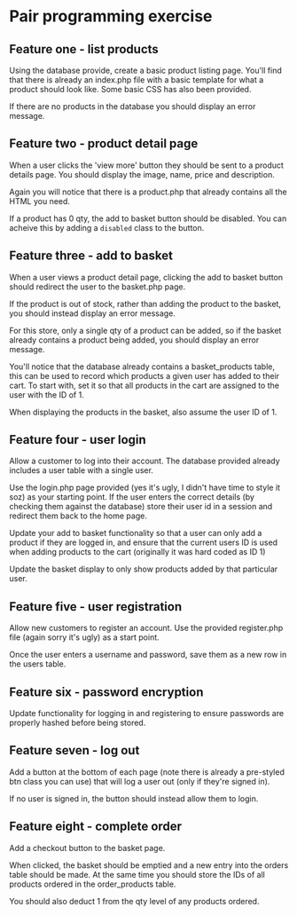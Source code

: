 # Pair programming exercise

## Feature one - list products

Using the database provide, create a basic product listing page. You'll find that there is already an index.php file with a basic template for what a product should look like. Some basic CSS has also been provided.

If there are no products in the database you should display an error message.


## Feature two - product detail page

When a user clicks the 'view more' button they should be sent to a product details page. You should display the image, name, price and description.

Again you will notice that there is a product.php that already contains all the HTML you need.

If a product has 0 qty, the add to basket button should be disabled. You can acheive this by adding a `disabled` class to the button.

## Feature three - add to basket

When a user views a product detail page, clicking the add to basket button should redirect the user to the basket.php page.

If the product is out of stock, rather than adding the product to the basket, you should instead display an error message.

For this store, only a single qty of a product can be added, so if the basket already contains a product being added, you should display an error message.

You'll notice that the database already contains a basket_products table, this can be used to record which products a given user has added to their cart. To start with, set it so that all products in the cart are assigned to the user with the ID of 1.

When displaying the products in the basket, also assume the user ID of 1.

## Feature four - user login

Allow a customer to log into their account. The database provided already includes a user table with a single user.

Use the login.php page provided (yes it's ugly, I didn't have time to style it soz) as your starting point. If the user enters the correct details (by checking them against the database) store their user id in a session and redirect them back to the home page.

Update your add to basket functionality so that a user can only add a product if they are logged in, and ensure that the current users ID is used when adding products to the cart (originally it was hard coded as ID 1)

Update the basket display to only show products added by that particular user.


## Feature five - user registration

Allow new customers to register an account. Use the provided register.php file (again sorry it's ugly) as a start point.

Once the user enters a username and password, save them as a new row in the users table.


## Feature six - password encryption

Update functionality for logging in and registering to ensure passwords are properly hashed before being stored.

## Feature seven - log out

Add a button at the bottom of each page (note there is already a pre-styled btn class you can use) that will log a user out (only if they're signed in).

If no user is signed in, the button should instead allow them to login.


## Feature eight - complete order

Add a checkout button to the basket page.

When clicked, the basket should be emptied and a new entry into the orders table should be made. At the same time you should store the IDs of all products ordered in the order_products table. 

You should also deduct 1 from the qty level of any products ordered.